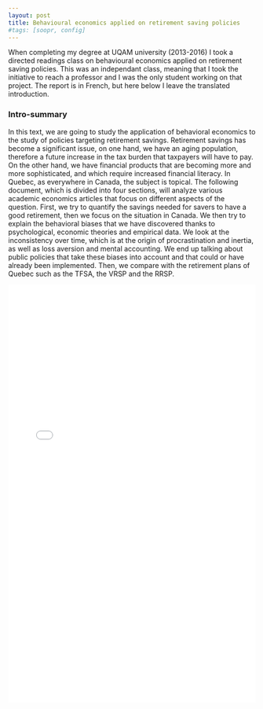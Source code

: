 ```yaml
---
layout: post
title: Behavioural economics applied on retirement saving policies
#tags: [soopr, config]
---
```


When completing my degree at UQAM university (2013-2016) I took a directed readings class on behavioural economics applied on retirement saving policies. This was an independant class, meaning that I took the initiative to reach a professor and I was the only student working on that project. The report is in French, but here below I leave the translated introduction. 


### Intro-summary

In this text, we are going to study the application of behavioral economics to the study of policies targeting retirement savings. Retirement savings has become a significant issue, on one hand, we have an aging population, therefore a future increase in the tax burden that taxpayers will have to pay. On the other hand, we have financial products that are becoming more and more sophisticated, and which require increased financial literacy. In Quebec, as everywhere in Canada, the subject is topical. The following document, which is divided into four sections, will analyze various academic economics articles that focus on different aspects of the question. First, we try to quantify the savings needed for savers to have a good retirement, then we focus on the situation in Canada. We then try to explain the behavioral biases that we have discovered thanks to psychological, economic theories and empirical data. We look at the inconsistency over time, which is at the origin of procrastination and inertia, as well as loss aversion and mental accounting. We end up talking about public policies that take these biases into account and that could or have already been implemented. Then, we compare with the retirement plans of Quebec such as the TFSA, the VRSP and the RRSP.



<embed src="/images/lectures-dirigees-document-version-finale-Maricarmen-Arenas.pdf" width="100%" height="850px" />